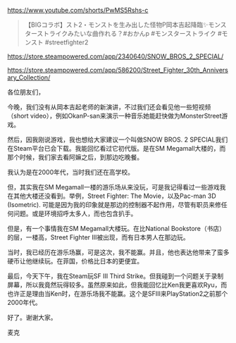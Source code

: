 https://www.youtube.com/shorts/PwMS5Rshs-c

> 【BIGコラボ】スト2・モンストを生み出した怪物P岡本吉起降臨✨モンスターストライクみたいな曲作れる？#おかんp #モンスターストライク #モンスト #streetfighter2 

https://store.steampowered.com/app/2340640/SNOW_BROS_2_SPECIAL/

https://store.steampowered.com/app/586200/Street_Fighter_30th_Anniversary_Collection/
 
各位朋友们，

今晚，我们没有从岡本吉起老师的新演讲，不过我们还会看见他一些短视频（short video），例如OkanP-san来演示一种音乐她能赶快做为MonsterStreet游戏。

然后，因我刚说游戏，我也想给大家建议一个叫做SNOW BROS. 2 SPECIAL我们在Steam平台已会下载。我能回忆看过它初代版。是在SM Megamall大楼的，而那个时候，我们家去看阿嫲之后，到那边吃晚餐。

我认为是在2000年代，当时我们还在高学校。

但，其实我在SM Megamall一楼的游乐场从来没玩，可是我记得看过一些游戏我在其他大楼还没看到。举例，Street Fighter: The Movie，以及Pac-man 3D (Isometric). 可能是因为我的印象就是那边的控制器不起作用，尽管有职员来修任何问题。或是环境招呼太多人，而也包含扒手。

但是，有一个事情我在SM Megamall大楼玩。在比National Bookstore（书店）的层，一楼高，Street Fighter III被出现，而有日本男人在那边玩。

当时，我已经历在游乐场赢，可是这次，我不能赢。并且，他也表达他带来了蛮多硬币让他继续玩。在菲国，价格比日本的更便宜。

最后，今天下午，我在Steam玩SF III Third Strike。但我碰到一个问题关于录制屏幕，所以我竟然玩得较多。虽然原来如此，但我能回忆比Ken我更喜欢Ryu，而也许正是理由当Ken时，在游乐场我不能赢。这个是SFIII来PlayStation2之前那个2000年代。

好了。谢谢大家。

麦克
